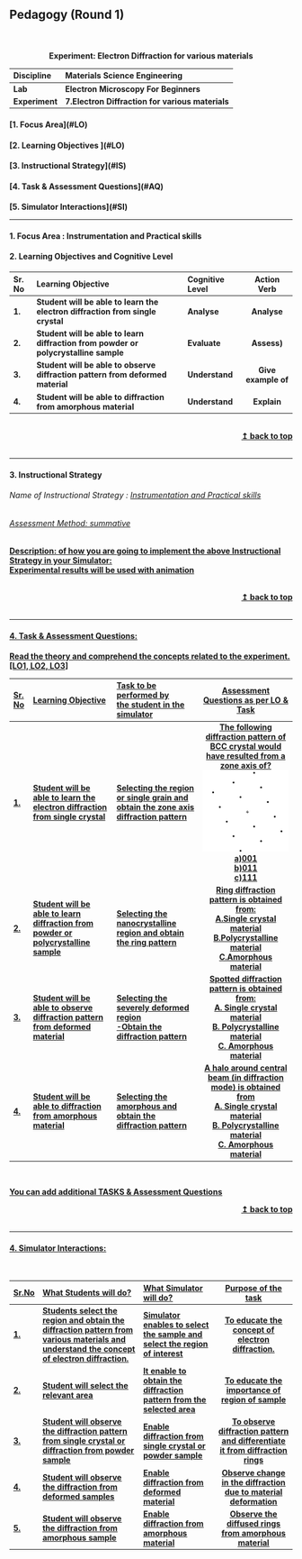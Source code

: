 ## Pedagogy (Round 1)
<p align="center">


<br>
<br>
<b> Experiment: Electron Diffraction for various materials  <a name="top"></a> <br>
</p>

<b>Discipline | <b>Materials Science Engineering	
:--|:--|
<b> Lab | <b> Electron Microscopy For Beginners 
<b> Experiment|     <b> 7.Electron Diffraction for various materials

<h4> [1. Focus Area](#LO)
<h4> [2. Learning Objectives ](#LO)
<h4> [3. Instructional Strategy](#IS)
<h4> [4. Task & Assessment Questions](#AQ)
<h4> [5. Simulator Interactions](#SI)
<hr>

<a name="LO"></a>
#### 1. Focus Area : Instrumentation and Practical skills

#### 2. Learning Objectives and Cognitive Level


Sr. No |	Learning Objective	| Cognitive Level | Action Verb
:--|:--|:--|:-:
1.| Student will be able to learn the electron diffraction from single crystal |Analyse | Analyse
2.| Student will be able to learn diffraction from powder or polycrystalline sample | Evaluate | Assess)
3.| Student will be able to observe diffraction pattern from deformed material | Understand | Give example of
4.| Student will be able to diffraction from amorphous material | Understand | Explain


<br/>
<div align="right">
    <b><a href="#top">↥ back to top</a></b>
</div>
<br/>
<hr>

<a name="IS"></a>
#### 3. Instructional Strategy
###### Name of Instructional Strategy  :    <u> Instrumentation and Practical skills
###### Assessment Method: summative

<u> <b>Description: </b> of how you are going to implement the above Instructional Strategy in your Simulator: </u>
<br>
 Experimental results will be used with animation

<br/>
<div align="right">
    <b><a href="#top">↥ back to top</a></b>
</div>
<br/>
<hr>

<a name="AQ"></a>
#### 4. Task & Assessment Questions:

Read the theory and comprehend the concepts related to the experiment. [LO1, LO2, LO3]
<br>

Sr. No |	Learning Objective	| Task to be performed by <br> the student  in the simulator | Assessment Questions as per LO & Task
:--|:--|:--|:-:
1.| Student will be able to learn the electron diffraction from single crystal | Selecting the region or single grain and obtain the zone axis diffraction pattern | The following diffraction pattern of BCC crystal would have resulted from a zone axis of?<br><img src ="images/q1.png"><br>a)001<br><b>b)011</b><br>c)111<br>
2.| Student will be able to learn diffraction from powder or polycrystalline sample | Selecting the nanocrystalline region and obtain the ring pattern | Ring diffraction pattern is obtained from: <br> A.Single crystal material<br> <b>B.Polycrystalline material</b> <br> C.Amorphous material <br>
3.| Student will be able to observe diffraction pattern from deformed material | Selecting the severely deformed region<br>-Obtain the diffraction pattern | Spotted diffraction pattern is obtained from:<br><b>A. Single crystal material</b><br> B. Polycrystalline material <br> C. Amorphous material<br>  
4.| Student will be able to diffraction from amorphous material | Selecting the amorphous and obtain the diffraction pattern | A halo around central beam (in diffraction mode) is obtained from <br>A. Single crystal material<br> B. Polycrystalline material <br><b>C. Amorphous material</b><br>

<br>

 <u> You can add additional TASKS & Assessment Questions <u>
<br/>
<div align="right">
    <b><a href="#top">↥ back to top</a></b>
</div>
<br/>
<hr>

<a name="SI"></a>

#### 4. Simulator Interactions:
<br>

Sr.No | What Students will do? |	What Simulator will do?	| Purpose of the task
:--|:--|:--|:--:
1.| Students select the region and obtain the diffraction pattern from various materials and understand the concept of electron diffraction. | Simulator enables to select the sample and select the region of interest  | To educate the concept of electron diffraction.
2.| Student will select the relevant area | It enable to obtain the diffraction pattern from the selected area  | To educate the importance of region of sample
3.| Student will observe the diffraction pattern from single crystal or diffraction from powder sample | Enable diffraction from single crystal or powder sample | To observe diffraction pattern and differentiate it from diffraction rings
4.| Student will observe the diffraction from deformed samples | Enable diffraction from deformed material  | Observe change in the diffraction due to material deformation
5.| Student will observe the diffraction from amorphous sample | Enable diffraction from amorphous material  | Observe the diffused rings from amorphous material
